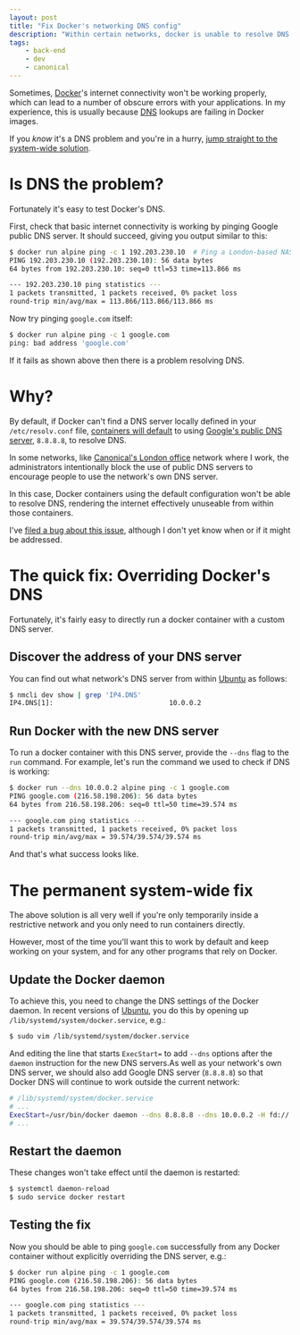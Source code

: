 ```yaml
---
layout: post
title: "Fix Docker's networking DNS config"
description: "Within certain networks, docker is unable to resolve DNS correctly. When this happens, here's how to fix it."
tags:
    - back-end
    - dev
    - canonical
---
```


Sometimes, [Docker](https://www.docker.com/)'s internet connectivity won't be working properly, which can lead to a number of obscure errors with your applications. In my experience, this is usually because [DNS](http://en.wikipedia.org/wiki/Domain_name_system) lookups are failing in Docker images.

If you *know* it's a DNS problem and you're in a hurry, [jump straight to the system-wide solution](#the-permanent-system-wide-fix).

# Is DNS the problem?

Fortunately it's easy to test Docker's DNS.

First, check that basic internet connectivity is working by pinging Google public DNS server. It should succeed, giving you output similar to this:

``` bash
$ docker run alpine ping -c 1 192.203.230.10  # Ping a London-based NASA root nameserver
PING 192.203.230.10 (192.203.230.10): 56 data bytes
64 bytes from 192.203.230.10: seq=0 ttl=53 time=113.866 ms

--- 192.203.230.10 ping statistics ---
1 packets transmitted, 1 packets received, 0% packet loss
round-trip min/avg/max = 113.866/113.866/113.866 ms
```

Now try pinging `google.com` itself:

``` bash
$ docker run alpine ping -c 1 google.com
ping: bad address 'google.com'
```

If it fails as shown above then there is a problem resolving DNS.

# Why?

By default, if Docker can't find a DNS server locally defined in your `/etc/resolv.conf` file, [containers will default](https://docs.docker.com/engine/userguide/networking/configure-dns/) to using [Google's public DNS server](https://developers.google.com/speed/public-dns/), `8.8.8.8`, to resolve DNS.

In some networks, like [Canonical's London office](http://www.canonical.com/about#office-row) network where I work, the administrators intentionally block the use of public DNS servers to encourage people to use the network's own DNS server.

In this case, Docker containers using the default configuration won't be able to resolve DNS, rendering the internet effectively unuseable from within those containers.

I've [filed a bug about this issue](https://github.com/docker/docker/issues/23910), although I don't yet know when or if it might be addressed.

# The quick fix: Overriding Docker's DNS

Fortunately, it's fairly easy to directly run a docker container with a custom DNS server.

## Discover the address of your DNS server

You can find out what network's DNS server from within [Ubuntu](http://www.ubuntu.com/) as follows:

``` bash
$ nmcli dev show | grep 'IP4.DNS'
IP4.DNS[1]:                             10.0.0.2
```

## Run Docker with the new DNS server

To run a docker container with this DNS server, provide the `--dns` flag to the `run` command. For example, let's run the command we used to check if DNS is working:

``` bash
$ docker run --dns 10.0.0.2 alpine ping -c 1 google.com
PING google.com (216.58.198.206): 56 data bytes
64 bytes from 216.58.198.206: seq=0 ttl=50 time=39.574 ms

--- google.com ping statistics ---
1 packets transmitted, 1 packets received, 0% packet loss
round-trip min/avg/max = 39.574/39.574/39.574 ms
```

And that's what success looks like.

# The permanent system-wide fix

The above solution is all very well if you're only temporarily inside a restrictive network and you only need to run containers directly.

However, most of the time you'll want this to work by default and keep working on your system, and for any other programs that rely on Docker.

## Update the Docker daemon

To achieve this, you need to change the DNS settings of the Docker daemon. In recent versions of [Ubuntu](http://www.ubuntu.com), you do this by opening up `/lib/systemd/system/docker.service`, e.g.:

``` bash
$ sudo vim /lib/systemd/system/docker.service
```

And editing the line that starts `ExecStart=` to add `--dns` options after the `daemon` instruction for the new DNS servers.As well as your network's own DNS server, we should also add Google DNS server (`8.8.8.8`) so that Docker DNS will continue to work outside the current network:

``` bash
# /lib/systemd/system/docker.service
# ...
ExecStart=/usr/bin/docker daemon --dns 8.8.8.8 --dns 10.0.0.2 -H fd://
# ...
```

## Restart the daemon

These changes won't take effect until the daemon is restarted:

``` bash
$ systemctl daemon-reload
$ sudo service docker restart
```

## Testing the fix

Now you should be able to ping `google.com` successfully from any Docker container without explicitly overriding the DNS server, e.g.:

``` bash
$ docker run alpine ping -c 1 google.com
PING google.com (216.58.198.206): 56 data bytes
64 bytes from 216.58.198.206: seq=0 ttl=50 time=39.574 ms

--- google.com ping statistics ---
1 packets transmitted, 1 packets received, 0% packet loss
round-trip min/avg/max = 39.574/39.574/39.574 ms
```

